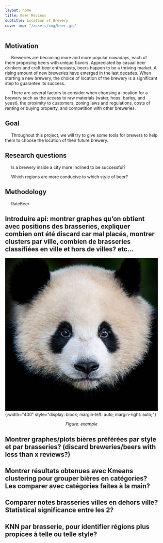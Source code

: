 ```yaml
---
layout: home
title: Beer Reviews
subtitle: Location of Brewery
cover-img: "/assets/img/beer.jpg"
---
```


## Motivation

&nbsp;&nbsp;&nbsp;&nbsp; Breweries are becoming more and more popular nowadays, each of them proposing beers with unique flavors. Appreciated by casual beer drinkers and craft beer enthusiasts, beers happen to be a thriving market. A rising amount of new breweries have emerged in the last decades. When starting a new brewery, the choice of location of the brewery is a significant step to guarantee its success.  

&nbsp;&nbsp;&nbsp;&nbsp; There are several factors to consider when choosing a location for a brewery such as the access to raw materials (water, hops, barley, and yeast), the proximity to customers, zoning laws and regulations, costs of renting or buying property, and competition with other breweries.  

## Goal

&nbsp;&nbsp;&nbsp;&nbsp; Throughout this project, we will try to give some tools for brewers to help them to choose the location of their future brewery.

## Research questions

&nbsp;&nbsp;&nbsp;&nbsp; Is a brewery inside a city more inclined to be successful?

&nbsp;&nbsp;&nbsp;&nbsp; Which regions are more conducive to which style of beer?

## Methodology

&nbsp;&nbsp;&nbsp;&nbsp; RateBeer

<div class="flourish-embed flourish-chart" data-src="visualisation/12232997"><script src="https://public.flourish.studio/resources/embed.js"></script></div>

## Introduire api: montrer graphes qu’on obtient avec positions des brasseries, expliquer combien ont été discard car mal placés, montrer clusters par ville, combien de brasseries classifiées en ville et hors de villes? etc…

![ Image description ](./images/image.jpg){:width="400" style="display: block; margin-left: auto; margin-right: auto;"}
<center><i>Figure: example</i></center>

## Montrer graphes/plots bières préférées par style et par brasseries? (discard breweries/beers with less than x reviews?)

## Montrer résultats obtenues avec Kmeans clustering pour grouper bières en catégories? Les comparer avec catégories faites à la main?

## Comparer notes brasseries villes en dehors ville? Statistical significance entre les 2?

## KNN par brasserie, pour identifier régions plus propices à telle ou telle style?

